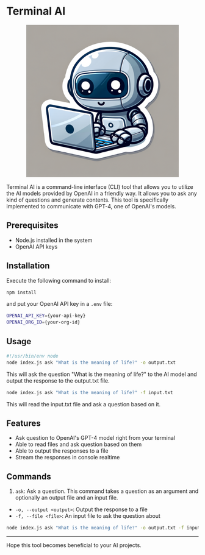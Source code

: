 # Terminal AI

<p align="center">
  <img src="./assets/banner.png" width="400" />
</p>

Terminal AI is a command-line interface (CLI) tool that allows you to utilize the AI models provided by OpenAI in a friendly way. It allows you to ask any kind of questions and generate contents. This tool is specifically implemented to communicate with GPT-4, one of OpenAI's models.

## Prerequisites

- Node.js installed in the system
- OpenAI API keys

## Installation

Execute the following command to install:
```bash
npm install
```
and put your OpenAI API key in a `.env` file:

```bash
OPENAI_API_KEY={your-api-key}
OPENAI_ORG_ID={your-org-id}
```

## Usage

```bash
#!/usr/bin/env node
node index.js ask "What is the meaning of life?" -o output.txt
```

This will ask the question "What is the meaning of life?" to the AI model and output the response to the output.txt file.

```bash
node index.js ask "What is the meaning of life?" -f input.txt
```

This will read the input.txt file and ask a question based on it.

## Features

- Ask question to OpenAI's GPT-4 model right from your terminal
- Able to read files and ask question based on them
- Able to output the responses to a file
- Stream the responses in console realtime

## Commands

1. `ask`: Ask a question. This command takes a question as an argument and optionally an output file and an input file.
  - `-o, --output <output>`: Output the response to a file
  - `-f, --file <file>`: An input file to ask the question about

```bash
node index.js ask "What is the meaning of life?" -o output.txt -f input.txt
```

-----
Hope this tool becomes beneficial to your AI projects.
